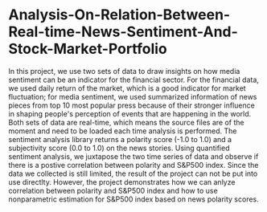 # Analysis-On-Relation-Between-Real-time-News-Sentiment-And-Stock-Market-Portfolio
In this project, we use two sets of data to draw insights on how media sentiment can be an indicator for the financial sector. 
For the financial data, we used daily return of the market, which is a good indicator for market fluctuation; for media sentiment, we used summarized information of news pieces from top 10 most popular press because of their stronger influence in shaping people's perception of events that are happening in the world.
Both sets of data are real-time, which means the source files are of the moment and need to be loaded each time analysis is performed. The sentiment analysis library returns a polarity score (-1.0 to 1.0) and a subjectivity score (0.0 to 1.0) on the news stories. Using quantified sentiment analysis, we juxtapose the two time series of data and observe if there is a postive correlation between polarity and S&P500 index. 
Since the data we collected is still limited, the result of the project can not be put into use directlty. However, the project demonstrates how we can anlyze correlation between polarity and S&P500 index and how to use nonparametric estimation for S&P500 index based on news polarity scores. 
